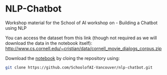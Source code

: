 # NLP-Chatbot
Workshop material for the School of AI workshop on - Building a Chatbot using NLP

You can access the dataset from this link (though not required as we will download the data in the notebook itself): http://www.cs.cornell.edu/~cristian/data/cornell_movie_dialogs_corpus.zip

Download the [notebook](https://github.com/SchoolofAI-Vancouver/nlp-chatbot/blob/master/schoolofai-nlp-chatbot-part1.ipynb) by cloing the repository using:

```bash
git clone https://github.com/SchoolofAI-Vancouver/nlp-chatbot.git
```
